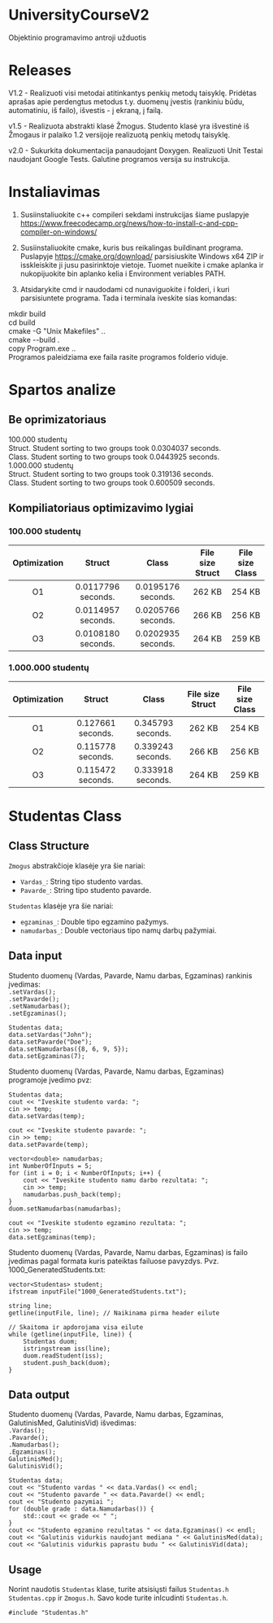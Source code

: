 # UniversityCourseV2
Objektinio programavimo antroji užduotis

# Releases
V1.2 - Realizuoti visi metodai atitinkantys penkių metodų taisyklę.
Pridėtas aprašas apie perdengtus metodus t.y. duomenų įvestis (rankiniu būdu, automatiniu, iš failo), išvestis - į ekraną, į failą.  

v1.5 - Realizuota abstrakti klasė Žmogus.
Studento klasė yra išvestinė iš Žmogaus ir palaiko 1.2 versijoje realizuotą penkių metodų taisyklę.

v2.0 - Sukurkita dokumentacija panaudojant Doxygen. Realizuoti Unit Testai naudojant Google Tests. Galutine programos versija su instrukcija.

# Instaliavimas  
1) Susiinstaliuokite c++ compileri sekdami instrukcijas šiame puslapyje https://www.freecodecamp.org/news/how-to-install-c-and-cpp-compiler-on-windows/

2) Susiinstaliuokite cmake, kuris bus reikalingas buildinant programa. Puslapyje https://cmake.org/download/ parsisiuskite Windows x64 ZIP ir isskleiskite ji jusu pasirinktoje vietoje. Tuomet nueikite i cmake aplanka ir nukopijuokite bin aplanko kelia i Environment veriables PATH.

3) Atsidarykite cmd ir naudodami cd nunaviguokite i folderi, i kuri parsisiuntete programa. Tada i terminala iveskite sias komandas:

mkdir build  
cd build  
cmake -G "Unix Makefiles" ..  
cmake --build .  
copy Program.exe ..  
Programos paleidziama exe faila rasite programos folderio viduje.  

# Spartos analize  
## Be oprimizatoriaus
100.000 studentų  
Struct. Student sorting to two groups took 0.0304037 seconds.  
Class. Student sorting to two groups took 0.0443925 seconds.  
1.000.000 studentų   
Struct. Student sorting to two groups took 0.319136 seconds.  
Class. Student sorting to two groups took 0.600509 seconds.  

## Kompiliatoriaus optimizavimo lygiai 
### 100.000 studentų
| Optimization | Struct | Class | File size Struct | File size Class |
| :---: | :---: | :---: | :---: | :---: |
| O1 | 0.0117796 seconds. | 0.0195176 seconds. | 262 KB | 254 KB |
| O2 | 0.0114957 seconds. | 0.0205766 seconds. | 266 KB | 256 KB |
| O3 | 0.0108180 seconds. | 0.0202935 seconds. | 264 KB | 259 KB |


### 1.000.000 studentų
| Optimization | Struct | Class | File size Struct | File size Class |
| :---: | :---: | :---: | :---: | :---: | 
| O1 | 0.127661 seconds. | 0.345793 seconds. |262 KB| 254 KB |
| O2 | 0.115778 seconds. | 0.339243 seconds. |266 KB| 256 KB | 
| O3 | 0.115472 seconds. | 0.333918 seconds. |264 KB| 259 KB |

# Studentas Class
## Class Structure  
`Zmogus` abstrakčioje klasėje yra šie nariai:  
- `Vardas_`: String tipo studento vardas.  
- `Pavarde_`: String tipo studento pavarde.

`Studentas` klasėje yra šie nariai:  
- `egzaminas_`: Double tipo egzamino pažymys.  
- `namudarbas_`: Double vectoriaus tipo namų darbų pažymiai.  

## Data input

Studento duomenų (Vardas, Pavarde, Namu darbas, Egzaminas) rankinis įvedimas:  
`.setVardas();`  
`.setPavarde();`  
`.setNamudarbas();`  
`.setEgzaminas();`  

    Studentas data;
    data.setVardas("John");
    data.setPavarde("Doe");
    data.setNamudarbas({8, 6, 9, 5});
    data.setEgzaminas(7);

Studento duomenų (Vardas, Pavarde, Namu darbas, Egzaminas) programoje įvedimo pvz:  

    Studentas data;
    cout << "Iveskite studento varda: ";
    cin >> temp;
    data.setVardas(temp);

    cout << "Iveskite studento pavarde: ";
    cin >> temp;
    data.setPavarde(temp);

    vector<double> namudarbas;
    int NumberOfInputs = 5;
    for (int i = 0; i < NumberOfInputs; i++) {
        cout << "Iveskite studento namu darbo rezultata: ";
        cin >> temp;
        namudarbas.push_back(temp);
    }
    duom.setNamudarbas(namudarbas);

    cout << "Iveskite studento egzamino rezultata: ";
    cin >> temp;
    data.setEgzaminas(temp);
Studento duomenų (Vardas, Pavarde, Namu darbas, Egzaminas) is failo įvedimas pagal formata kuris pateiktas failuose pavyzdys. Pvz. 1000_GeneratedStudents.txt:  

    vector<Studentas> student;
    ifstream inputFile("1000_GeneratedStudents.txt");

    string line;
    getline(inputFile, line); // Naikinama pirma header eilute

    // Skaitoma ir apdorojama visa eilute
    while (getline(inputFile, line)) {
        Studentas duom;
        istringstream iss(line);
        duom.readStudent(iss);
        student.push_back(duom);
    }

## Data output
Studento duomenų (Vardas, Pavarde, Namu darbas, Egzaminas, GalutinisMed, GalutinisVid) išvedimas:   
`.Vardas();`  
`.Pavarde();`  
`.Namudarbas();`  
`.Egzaminas();`  
`GalutinisMed();`  
`GalutinisVid();`  

    Studentas data;
    cout << "Studento vardas " << data.Vardas() << endl;
    cout << "Studento pavarde " << data.Pavarde() << endl;
    cout << "Studento pazymiai ";
    for (double grade : data.Namudarbas()) {
        std::cout << grade << " ";
    }
    cout << "Studento egzamino rezultatas " << data.Egzaminas() << endl;
    cout << "Galutinis vidurkis naudojant mediana " << GalutinisMed(data);
    cout << "Galutinis vidurkis paprastu budu " << GalutinisVid(data);
## Usage

Norint naudotis `Studentas` klase, turite atsisiųsti failus `Studentas.h` `Studentas.cpp` ir `Zmogus.h`. Savo kode turite inlcudinti `Studentas.h`.

    #include "Studentas.h"

